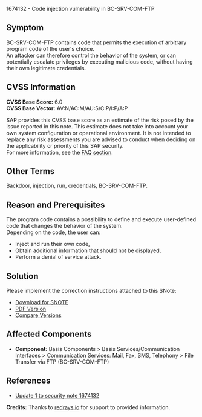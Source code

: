 1674132 - Code injection vulnerability in BC-SRV-COM-FTP

## Symptom

BC-SRV-COM-FTP contains code that permits the execution of arbitrary program code of the user's choice.  
An attacker can therefore control the behavior of the system, or can potentially escalate privileges by executing malicious code, without having their own legitimate credentials.

## CVSS Information

**CVSS Base Score:** 6.0  
**CVSS Base Vector:** AV:N/AC:M/AU:S/C:P/I:P/A:P

SAP provides this CVSS base score as an estimate of the risk posed by the issue reported in this note. This estimate does not take into account your own system configuration or operational environment. It is not intended to replace any risk assessments you are advised to conduct when deciding on the applicability or priority of this SAP security.  
For more information, see the [FAQ section](https://service.sap.com/securitynotes/).

## Other Terms

Backdoor, injection, run, credentials, BC-SRV-COM-FTP.

## Reason and Prerequisites

The program code contains a possibility to define and execute user-defined code that changes the behavior of the system.  
Depending on the code, the user can:

- Inject and run their own code,
- Obtain additional information that should not be displayed,
- Perform a denial of service attack.

## Solution

Please implement the correction instructions attached to this SNote:

- [Download for SNOTE](https://notesdownloads.sap.com/note/0040000009940402017)
- [PDF Version](https://userapps.support.sap.com/sap/support/sfm/notes/print/0001674132?language=en-US&token=4121AFD7AA9C9E351C6AB4E792F510DB)
- [Compare Versions](https://me.sap.com/notesLatestChanges/0001674132/E/diff)

## Affected Components

- **Component:** Basis Components > Basis Services/Communication Interfaces > Communication Services: Mail, Fax, SMS, Telephony > File Transfer via FTP (BC-SRV-COM-FTP)

## References

- [Update 1 to security note 1674132](https://me.sap.com/notes/0001826162)

**Credits:** Thanks to [redrays.io](https://redrays.io) for support to provided information.